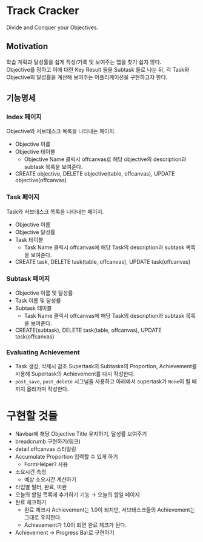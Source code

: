 # Track Cracker
Divide and Conquer your Objectives.

## Motivation
학습 계획과 달성률을 쉽게 작성/기록 및 보여주는 앱을 찾기 쉽지 않다.  
Objective를 정하고 이에 대한 Key Result 들을 Subtask 들로 나눈 뒤, 각 Task와 Objective의 달성률을 계산해 보여주는 어플리케이션을 구현하고자 한다.

## 기능명세
### Index 페이지
Objective와 서브태스크 목록을 나타내는 페이지.

- Objective 이름
- Objective 테이블
    - Objective Name 클릭시 offcanvas로 해당 objective의 description과 subtask 목록을 보여준다.
- CREATE objective, DELETE objective(table, offcanvas), UPDATE objective(offcanvas)

### Task 페이지
Task와 서브태스크 목록을 나타내는 페이지.

- Objective 이름
- Objective 달성률
- Task 테이블
    - Task Name 클릭시 offcanvas에 해당 Task의 description과 subtask 목록을 보여준다.
- CREATE task, DELETE task(table, offcanvas), UPDATE task(offcanvas)


### Subtask 페이지

- Objective 이름 및 달성률
- Task 이름 및 달성률
- Subtask 테이블
    - Task Name 클릭시 offcanvas에 해당 Task의 description과 subtask 목록을 보여준다.
- CREATE(subtask), DELETE task(table, offcanvas), UPDATE task(offcanvas)


### Evaluating Achievement
- Task 생성, 삭제시 참조 Supertask의 Subtasks의 Proportion, Achievement를 사용해 Supertask의 Achievement를 다시 작성한다.
- `post_save`, `post_delete` 시그널을 사용하고 아래에서 supertask가 `None`이 될 때까지 올라가며 작성한다.


# 구현할 것들
- Navbar에 해당 Objective Title 유지하기, 달성률 보여주기
- breadcrumb 구현하기(링크)
- detail offcanvas 스타일링
- Accumulate Proportion 입력할 수 있게 하기
    - FormHelper? 사용
- 소요시간 측정
    - 예상 소요시간 계산하기
- 타입별 필터, 완료, 미완
- 오늘의 할일 목록에 추가하기 기능 → 오늘의 할일 페이지
- 완료 체크하기
    - 완료 체크시 Achievement는 1.0이 되지만, 서브태스크들의 Achievement는 그대로 유지한다.
    - Achievement가 1.0이 되면 완료 체크가 된다.
- Achievement → Progress Bar로 구현하기
